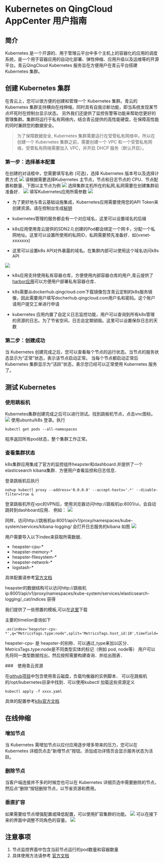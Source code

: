 # Kubernetes on QingCloud AppCenter 用户指南

## 简介

Kubernetes 是一个开源的、用于管理云平台中多个主机上的容器化的应用的调度系统，是一个用于容器应用的自动化部署、弹性伸缩、应用升级以及运维等的开源平台。青云QingCloud Kubernetes 服务旨在方便用户在青云平台搭建 Kubernetes 集群。

## 创建 Kubernetes 集群

在青云上，您可以很方便的创建和管理一个 Kubernetes 集群。青云的 Kubernetes 集群支持横向在线伸缩，同时具有自我诊断功能，即当系统发现某节点坏死时在控制台显示状态。 另外我们还提供了监控告警等功能来帮助您更好的管理集群。集群将运行于私有网络内，结合青云提供的高性能硬盘，在保障高性能的同时兼顾您的数据安全。

> 为了保障数据安全, Kubernetes 集群需要运行在受管私有网络中。所以在创建一个 Kubernetes 集群之前，需要创建一个 VPC 和一个受管私有网络，受管私有网络需要加入 VPC，并开启 DHCP 服务（默认开启）。

### 第一步：选择基本配置

在创建的对话框中，您需要填写名称 (可选)，选择 Kubernetes 版本号以及选择计费方式
![](screenshot/屏幕快照1.png)
请根据需要选择Kubernetes 主节点，节点和日志节点的 CPU、节点配置和数量、下图以主节点为例
![](screenshot/屏幕快照2.png)
选择集群主机所在的私网,私网需要在创建集群前准备好．
![](screenshot/屏幕快照3.png)
填写Kubernetes应用所需参数
![](screenshot/屏幕快照4.png)
* 为了更好地与青云基础设施集成，Kubernetes应用需要使用您的API Token来创建资源。请在控制台生成[秘钥](https://console.qingcloud.com/access_keys/)

* kubernetes管理的服务都会有一个对应域名，这里可以设置域名的后缀

* k8s应用使用青云提供的SDN2.0,创建的Pod都会绑定一个网卡，分配一个私网地址。这里可以设置所使用的私网ID，私网需要预先准备好．如(vxnet-xxxxxxx)

* 这里可以设置k8s API对外暴露的域名。在集群内部可以使用这个域名访问k8s API

![](screenshot/屏幕快照5.png)

* k8s应用支持使用私有容器仓库，方便使用内部容器仓库的用户,青云提供了[harbor应用](https://appcenter.qingcloud.com/apps/app-2mhyb1ui)可以方便用户部署私有容器仓库．

* k8s需要从dockerhub.qingcloud.com下载镜像包含青云定制的k8s服务镜像，因此需要用户填写docherhub.qingcloud.com用户名和密码。这个账户请用户提交工单进行申请

* kubernetes 应用内置了自定义日志监控功能，用户可以查询到所有k8s管理的资源的日志。为了节省空间，日志会定期销毁。这里可以设置保存日志的天数

### 第二步：创建成功

当 Kubernetes 创建完成之后，您可以查看每个节点的运行状态。当节点的服务状态显示为“正常”状态，表示该节点启动正常。 当每个节点都启动正常后 Kubernetes 集群显示为“活跃”状态，表示您已经可以正常使用 Kubernetes 服务了。


## 测试 Kubernetes

### 使用跳板机

Kubernetes集群创建完成之后可以进行测试。找到跳板机节点，点击vnc图标。
![](screenshot/屏幕快照6.png)
使用ubuntu/k8s 登录。执行

```shell
kubectl get pods --all-namespaces
```
程序返回所有pod状态，整个集群工作正常。

### 查看集群状态

k8s集群应用集成了官方的监控组件heapster和dashboard.并提供了一个elasticsearch kibana集群．方便用户查看监控和日志信息．

登录跳板机后执行

```shell
nohup kubectl proxy --address='0.0.0.0' --accept-hosts='.*' --disable-filter=true &
```

登录跳板机所在vpc的VPN后，使用浏览器访问http://跳板机ip:8001/ui，会自动跳转到dashboard应用．
例如：
![](screenshot/screencapture6.png)

同样，访问http://跳板机ip:8001/api/v1/proxy/namespaces/kube-system/services/kibana-logging/ 会打开日志服务的kibana
如图
![](screenshot/screencapture７.png)

用户需要导入以下index来获取所需数据．

* heapster-cpu-*
* heapster-memory-*
* heapster-filesystem-*
* heapster-network-*
* logstash-*

具体配置请参考[官方文档](https://www.elastic.co/guide/en/kibana/current/discover.html)

heapster的数据结构可以访问http://跳板机ip:8001/api/v1/proxy/namespaces/kube-system/services/elasticsearch-logging/_cat/indices 获得

我们提供了一些预置的模板,可以在[这里](screenshot/export.json)下载

主要的timelion查询如下

```
.es(index='heapster-cpu-*',q="MetricsTags.type:node",split='MetricsTags.host_id:10',timefield='CpuMetricsTimestamp',kibana=true,metric="max:Metrics.cpu/node_utilization.value")
```

heapster-cpu- 是 heapster-的别称．可以通过_type来加以区分．
MetricsTags.type:node是不同类型实体的标记（例如 pod, node等）
用户可以先将同一类型数据找出，然后按照需要构建查询．并绘出图表．


###　使用青云资源

在[github项目](https://github.com/QingCloudAppcenter/kubernetes/tree/master/sample/qingcloud)中包含使用青云磁盘，负载均衡器的实例脚本．
可以在跳板机的/opt/kubernetes目录中找到．可以使用kubectl 加载这些资源定义

```
kubectl apply -f xxxx.yaml
```
具体的配置参考[k8s官方文档](https://kubernetes.io/docs/concepts/)

## 在线伸缩

### 增加节点

当 Kubernetes 需增加节点以应付应用逐步增多带来的压力，您可以在 Kubernetes 详细页点击“新增节点”按钮。添加成功详情页会显示服务状态为活跃。


### 删除节点

当客户端连接并不多的时候您也可以在 Kubernetes 详细页选中需要删除的节点，然后点“删除”按钮删除节点，以节省资源和费用。

### 垂直扩容

如果需要给节点增强配置或降低配置，可以使用扩容集群的功能。
![](screenshot/截图1.PNG)
可以在接下来的界面中调整不同角色的容量。
![](screenshot/捕获2.PNG)


## 注意事项

1. 节点监控界面中包含当前节点运行的pod数量和容器数量
1. 具体使用方法请参考 [官方文档](https://kubernetes.io/docs/home/)
